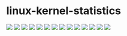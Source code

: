 # linux-kernel-statistics

![](https://github.com/satoru-takeuchi/linux-kernel-statistics/blob/master/image/number_of_lines_for_each_release.png "")
![](https://github.com/satoru-takeuchi/linux-kernel-statistics/blob/master/image/number_of_patches_for_each_release.png "")
![](https://github.com/satoru-takeuchi/linux-kernel-statistics/blob/master/image/number_of_line_increase_for_each_release.png "")
![](https://github.com/satoru-takeuchi/linux-kernel-statistics/blob/master/image/average_number_of_line_increase_per_one_patch_for_each_release.png "")
![](https://github.com/satoru-takeuchi/linux-kernel-statistics/blob/master/image/number_of_patches_for_each_rc_release.png "")
![](https://github.com/satoru-takeuchi/linux-kernel-statistics/blob/master/image/number_of_patches_for_each_rc_release_focus_on_rc_s_besides_rc1.png "")
![](https://github.com/satoru-takeuchi/linux-kernel-statistics/blob/master/image/number_of_lines_of_each_subsystem_for_each_release.png "")
![](https://github.com/satoru-takeuchi/linux-kernel-statistics/blob/master/image/number_of_line_increase_of_each_subsystem_for_each_release.png "")
![](https://github.com/satoru-takeuchi/linux-kernel-statistics/blob/master/image/number_of_line_increase_of_each_subsystem_wituout_driver_for_each_release.png "")
![](https://github.com/satoru-takeuchi/linux-kernel-statistics/blob/master/image/the_amounts_of_code_under_drivers.png "")
![](https://github.com/satoru-takeuchi/linux-kernel-statistics/blob/master/image/new_driver_and_existing_driver.png "")
![](https://github.com/satoru-takeuchi/linux-kernel-statistics/blob/master/image/the_latest_stable_version_for_each_version.png "")
![](https://github.com/satoru-takeuchi/linux-kernel-statistics/blob/master/image/the_number_of_days_from_the_initial_release_to_the_latest_stable_release "")
![](https://github.com/satoru-takeuchi/linux-kernel-statistics/blob/master/image/average_line_increase_for_each_stable_patch.png "")
